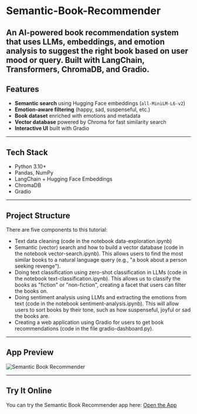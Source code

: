 # Semantic-Book-Recommender
An AI-powered book recommendation system that uses LLMs, embeddings, and emotion analysis to suggest the right book based on user mood or query. Built with LangChain, Transformers, ChromaDB, and Gradio.
---

## Features
- **Semantic search** using Hugging Face embeddings (`all-MiniLM-L6-v2`)
- **Emotion-aware filtering** (happy, sad, suspenseful, etc.)
- **Book dataset** enriched with emotions and metadata
- **Vector database** powered by Chroma for fast similarity search
- **Interactive UI** built with Gradio

---

## Tech Stack
- Python 3.10+
- Pandas, NumPy
- LangChain + Hugging Face Embeddings
- ChromaDB
- Gradio

---

## Project Structure
There are five components to this tutorial:
- Text data cleaning (code in the notebook data-exploration.ipynb)
- Semantic (vector) search and how to build a vector database (code in the notebook vector-search.ipynb). This allows users to find the most similar books to a natural        language query (e.g., "a book about a person seeking revenge").
- Doing text classification using zero-shot classification in LLMs (code in the notebook text-classification.ipynb). This allows us to classify the books as "fiction" or      "non-fiction", creating a facet that users can filter the books on.
- Doing sentiment analysis using LLMs and extracting the emotions from text (code in the notebook sentiment-analysis.ipynb). This will allow users to sort books by their      tone, such as how suspenseful, joyful or sad the books are.
- Creating a web application using Gradio for users to get book recommendations (code in the file gradio-dashboard.py).
  
---

## App Preview
![Semantic Book Recommender](<img width="1020" height="891" alt="Screenshot (81)" src="https://github.com/user-attachments/assets/9dca2e08-f5e2-45b1-8fc2-6bf283d8d38a" />
)

---

## Try It Online
You can try the Semantic Book Recommender app here: [Open the App](https://10e837b1a8511adee1.gradio.live)



